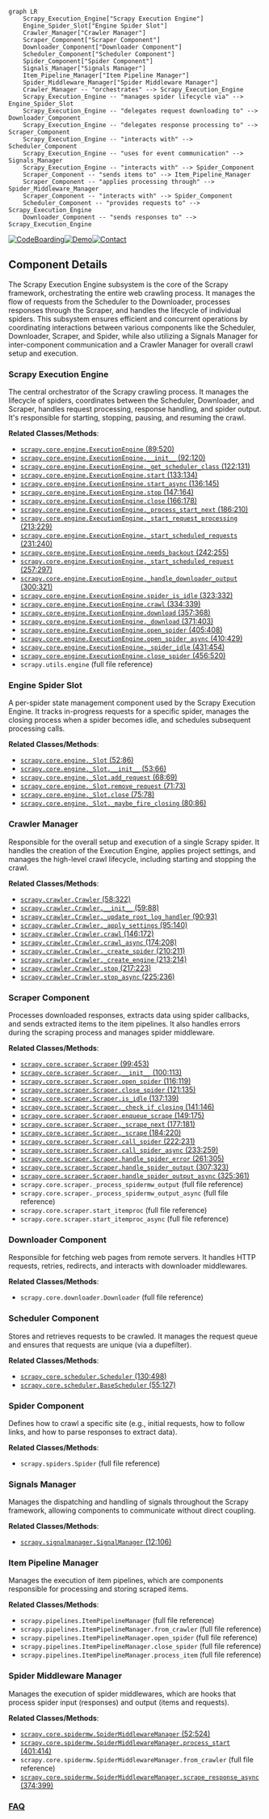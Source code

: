 ```mermaid
graph LR
    Scrapy_Execution_Engine["Scrapy Execution Engine"]
    Engine_Spider_Slot["Engine Spider Slot"]
    Crawler_Manager["Crawler Manager"]
    Scraper_Component["Scraper Component"]
    Downloader_Component["Downloader Component"]
    Scheduler_Component["Scheduler Component"]
    Spider_Component["Spider Component"]
    Signals_Manager["Signals Manager"]
    Item_Pipeline_Manager["Item Pipeline Manager"]
    Spider_Middleware_Manager["Spider Middleware Manager"]
    Crawler_Manager -- "orchestrates" --> Scrapy_Execution_Engine
    Scrapy_Execution_Engine -- "manages spider lifecycle via" --> Engine_Spider_Slot
    Scrapy_Execution_Engine -- "delegates request downloading to" --> Downloader_Component
    Scrapy_Execution_Engine -- "delegates response processing to" --> Scraper_Component
    Scrapy_Execution_Engine -- "interacts with" --> Scheduler_Component
    Scrapy_Execution_Engine -- "uses for event communication" --> Signals_Manager
    Scrapy_Execution_Engine -- "interacts with" --> Spider_Component
    Scraper_Component -- "sends items to" --> Item_Pipeline_Manager
    Scraper_Component -- "applies processing through" --> Spider_Middleware_Manager
    Scraper_Component -- "interacts with" --> Spider_Component
    Scheduler_Component -- "provides requests to" --> Scrapy_Execution_Engine
    Downloader_Component -- "sends responses to" --> Scrapy_Execution_Engine
```
[![CodeBoarding](https://img.shields.io/badge/Generated%20by-CodeBoarding-9cf?style=flat-square)](https://github.com/CodeBoarding/GeneratedOnBoardings)[![Demo](https://img.shields.io/badge/Try%20our-Demo-blue?style=flat-square)](https://www.codeboarding.org/demo)[![Contact](https://img.shields.io/badge/Contact%20us%20-%20contact@codeboarding.org-lightgrey?style=flat-square)](mailto:contact@codeboarding.org)

## Component Details

The Scrapy Execution Engine subsystem is the core of the Scrapy framework, orchestrating the entire web crawling process. It manages the flow of requests from the Scheduler to the Downloader, processes responses through the Scraper, and handles the lifecycle of individual spiders. This subsystem ensures efficient and concurrent operations by coordinating interactions between various components like the Scheduler, Downloader, Scraper, and Spider, while also utilizing a Signals Manager for inter-component communication and a Crawler Manager for overall crawl setup and execution.

### Scrapy Execution Engine
The central orchestrator of the Scrapy crawling process. It manages the lifecycle of spiders, coordinates between the Scheduler, Downloader, and Scraper, handles request processing, response handling, and spider output. It's responsible for starting, stopping, pausing, and resuming the crawl.


**Related Classes/Methods**:

- <a href="https://github.com/scrapy/scrapy/blob/master/scrapy/core/engine.py#L89-L520" target="_blank" rel="noopener noreferrer">`scrapy.core.engine.ExecutionEngine` (89:520)</a>
- <a href="https://github.com/scrapy/scrapy/blob/master/scrapy/core/engine.py#L92-L120" target="_blank" rel="noopener noreferrer">`scrapy.core.engine.ExecutionEngine.__init__` (92:120)</a>
- <a href="https://github.com/scrapy/scrapy/blob/master/scrapy/core/engine.py#L122-L131" target="_blank" rel="noopener noreferrer">`scrapy.core.engine.ExecutionEngine._get_scheduler_class` (122:131)</a>
- <a href="https://github.com/scrapy/scrapy/blob/master/scrapy/core/engine.py#L133-L134" target="_blank" rel="noopener noreferrer">`scrapy.core.engine.ExecutionEngine.start` (133:134)</a>
- <a href="https://github.com/scrapy/scrapy/blob/master/scrapy/core/engine.py#L136-L145" target="_blank" rel="noopener noreferrer">`scrapy.core.engine.ExecutionEngine.start_async` (136:145)</a>
- <a href="https://github.com/scrapy/scrapy/blob/master/scrapy/core/engine.py#L147-L164" target="_blank" rel="noopener noreferrer">`scrapy.core.engine.ExecutionEngine.stop` (147:164)</a>
- <a href="https://github.com/scrapy/scrapy/blob/master/scrapy/core/engine.py#L166-L178" target="_blank" rel="noopener noreferrer">`scrapy.core.engine.ExecutionEngine.close` (166:178)</a>
- <a href="https://github.com/scrapy/scrapy/blob/master/scrapy/core/engine.py#L186-L210" target="_blank" rel="noopener noreferrer">`scrapy.core.engine.ExecutionEngine._process_start_next` (186:210)</a>
- <a href="https://github.com/scrapy/scrapy/blob/master/scrapy/core/engine.py#L213-L229" target="_blank" rel="noopener noreferrer">`scrapy.core.engine.ExecutionEngine._start_request_processing` (213:229)</a>
- <a href="https://github.com/scrapy/scrapy/blob/master/scrapy/core/engine.py#L231-L240" target="_blank" rel="noopener noreferrer">`scrapy.core.engine.ExecutionEngine._start_scheduled_requests` (231:240)</a>
- <a href="https://github.com/scrapy/scrapy/blob/master/scrapy/core/engine.py#L242-L255" target="_blank" rel="noopener noreferrer">`scrapy.core.engine.ExecutionEngine.needs_backout` (242:255)</a>
- <a href="https://github.com/scrapy/scrapy/blob/master/scrapy/core/engine.py#L257-L297" target="_blank" rel="noopener noreferrer">`scrapy.core.engine.ExecutionEngine._start_scheduled_request` (257:297)</a>
- <a href="https://github.com/scrapy/scrapy/blob/master/scrapy/core/engine.py#L300-L321" target="_blank" rel="noopener noreferrer">`scrapy.core.engine.ExecutionEngine._handle_downloader_output` (300:321)</a>
- <a href="https://github.com/scrapy/scrapy/blob/master/scrapy/core/engine.py#L323-L332" target="_blank" rel="noopener noreferrer">`scrapy.core.engine.ExecutionEngine.spider_is_idle` (323:332)</a>
- <a href="https://github.com/scrapy/scrapy/blob/master/scrapy/core/engine.py#L334-L339" target="_blank" rel="noopener noreferrer">`scrapy.core.engine.ExecutionEngine.crawl` (334:339)</a>
- <a href="https://github.com/scrapy/scrapy/blob/master/scrapy/core/engine.py#L357-L368" target="_blank" rel="noopener noreferrer">`scrapy.core.engine.ExecutionEngine.download` (357:368)</a>
- <a href="https://github.com/scrapy/scrapy/blob/master/scrapy/core/engine.py#L371-L403" target="_blank" rel="noopener noreferrer">`scrapy.core.engine.ExecutionEngine._download` (371:403)</a>
- <a href="https://github.com/scrapy/scrapy/blob/master/scrapy/core/engine.py#L405-L408" target="_blank" rel="noopener noreferrer">`scrapy.core.engine.ExecutionEngine.open_spider` (405:408)</a>
- <a href="https://github.com/scrapy/scrapy/blob/master/scrapy/core/engine.py#L410-L429" target="_blank" rel="noopener noreferrer">`scrapy.core.engine.ExecutionEngine.open_spider_async` (410:429)</a>
- <a href="https://github.com/scrapy/scrapy/blob/master/scrapy/core/engine.py#L431-L454" target="_blank" rel="noopener noreferrer">`scrapy.core.engine.ExecutionEngine._spider_idle` (431:454)</a>
- <a href="https://github.com/scrapy/scrapy/blob/master/scrapy/core/engine.py#L456-L520" target="_blank" rel="noopener noreferrer">`scrapy.core.engine.ExecutionEngine.close_spider` (456:520)</a>
- `scrapy.utils.engine` (full file reference)


### Engine Spider Slot
A per-spider state management component used by the Scrapy Execution Engine. It tracks in-progress requests for a specific spider, manages the closing process when a spider becomes idle, and schedules subsequent processing calls.


**Related Classes/Methods**:

- <a href="https://github.com/scrapy/scrapy/blob/master/scrapy/core/engine.py#L52-L86" target="_blank" rel="noopener noreferrer">`scrapy.core.engine._Slot` (52:86)</a>
- <a href="https://github.com/scrapy/scrapy/blob/master/scrapy/core/engine.py#L53-L66" target="_blank" rel="noopener noreferrer">`scrapy.core.engine._Slot.__init__` (53:66)</a>
- <a href="https://github.com/scrapy/scrapy/blob/master/scrapy/core/engine.py#L68-L69" target="_blank" rel="noopener noreferrer">`scrapy.core.engine._Slot.add_request` (68:69)</a>
- <a href="https://github.com/scrapy/scrapy/blob/master/scrapy/core/engine.py#L71-L73" target="_blank" rel="noopener noreferrer">`scrapy.core.engine._Slot.remove_request` (71:73)</a>
- <a href="https://github.com/scrapy/scrapy/blob/master/scrapy/core/engine.py#L75-L78" target="_blank" rel="noopener noreferrer">`scrapy.core.engine._Slot.close` (75:78)</a>
- <a href="https://github.com/scrapy/scrapy/blob/master/scrapy/core/engine.py#L80-L86" target="_blank" rel="noopener noreferrer">`scrapy.core.engine._Slot._maybe_fire_closing` (80:86)</a>


### Crawler Manager
Responsible for the overall setup and execution of a single Scrapy spider. It handles the creation of the Execution Engine, applies project settings, and manages the high-level crawl lifecycle, including starting and stopping the crawl.


**Related Classes/Methods**:

- <a href="https://github.com/scrapy/scrapy/blob/master/scrapy/crawler.py#L58-L322" target="_blank" rel="noopener noreferrer">`scrapy.crawler.Crawler` (58:322)</a>
- <a href="https://github.com/scrapy/scrapy/blob/master/scrapy/crawler.py#L59-L88" target="_blank" rel="noopener noreferrer">`scrapy.crawler.Crawler.__init__` (59:88)</a>
- <a href="https://github.com/scrapy/scrapy/blob/master/scrapy/crawler.py#L90-L93" target="_blank" rel="noopener noreferrer">`scrapy.crawler.Crawler._update_root_log_handler` (90:93)</a>
- <a href="https://github.com/scrapy/scrapy/blob/master/scrapy/crawler.py#L95-L140" target="_blank" rel="noopener noreferrer">`scrapy.crawler.Crawler._apply_settings` (95:140)</a>
- <a href="https://github.com/scrapy/scrapy/blob/master/scrapy/crawler.py#L146-L172" target="_blank" rel="noopener noreferrer">`scrapy.crawler.Crawler.crawl` (146:172)</a>
- <a href="https://github.com/scrapy/scrapy/blob/master/scrapy/crawler.py#L174-L208" target="_blank" rel="noopener noreferrer">`scrapy.crawler.Crawler.crawl_async` (174:208)</a>
- <a href="https://github.com/scrapy/scrapy/blob/master/scrapy/crawler.py#L210-L211" target="_blank" rel="noopener noreferrer">`scrapy.crawler.Crawler._create_spider` (210:211)</a>
- <a href="https://github.com/scrapy/scrapy/blob/master/scrapy/crawler.py#L213-L214" target="_blank" rel="noopener noreferrer">`scrapy.crawler.Crawler._create_engine` (213:214)</a>
- <a href="https://github.com/scrapy/scrapy/blob/master/scrapy/crawler.py#L217-L223" target="_blank" rel="noopener noreferrer">`scrapy.crawler.Crawler.stop` (217:223)</a>
- <a href="https://github.com/scrapy/scrapy/blob/master/scrapy/crawler.py#L225-L236" target="_blank" rel="noopener noreferrer">`scrapy.crawler.Crawler.stop_async` (225:236)</a>


### Scraper Component
Processes downloaded responses, extracts data using spider callbacks, and sends extracted items to the item pipelines. It also handles errors during the scraping process and manages spider middleware.


**Related Classes/Methods**:

- <a href="https://github.com/scrapy/scrapy/blob/master/scrapy/core/scraper.py#L99-L453" target="_blank" rel="noopener noreferrer">`scrapy.core.scraper.Scraper` (99:453)</a>
- <a href="https://github.com/scrapy/scrapy/blob/master/scrapy/core/scraper.py#L100-L113" target="_blank" rel="noopener noreferrer">`scrapy.core.scraper.Scraper.__init__` (100:113)</a>
- <a href="https://github.com/scrapy/scrapy/blob/master/scrapy/core/scraper.py#L116-L119" target="_blank" rel="noopener noreferrer">`scrapy.core.scraper.Scraper.open_spider` (116:119)</a>
- <a href="https://github.com/scrapy/scrapy/blob/master/scrapy/core/scraper.py#L121-L135" target="_blank" rel="noopener noreferrer">`scrapy.core.scraper.Scraper.close_spider` (121:135)</a>
- <a href="https://github.com/scrapy/scrapy/blob/master/scrapy/core/scraper.py#L137-L139" target="_blank" rel="noopener noreferrer">`scrapy.core.scraper.Scraper.is_idle` (137:139)</a>
- <a href="https://github.com/scrapy/scrapy/blob/master/scrapy/core/scraper.py#L141-L146" target="_blank" rel="noopener noreferrer">`scrapy.core.scraper.Scraper._check_if_closing` (141:146)</a>
- <a href="https://github.com/scrapy/scrapy/blob/master/scrapy/core/scraper.py#L149-L175" target="_blank" rel="noopener noreferrer">`scrapy.core.scraper.Scraper.enqueue_scrape` (149:175)</a>
- <a href="https://github.com/scrapy/scrapy/blob/master/scrapy/core/scraper.py#L177-L181" target="_blank" rel="noopener noreferrer">`scrapy.core.scraper.Scraper._scrape_next` (177:181)</a>
- <a href="https://github.com/scrapy/scrapy/blob/master/scrapy/core/scraper.py#L184-L220" target="_blank" rel="noopener noreferrer">`scrapy.core.scraper.Scraper._scrape` (184:220)</a>
- <a href="https://github.com/scrapy/scrapy/blob/master/scrapy/core/scraper.py#L222-L231" target="_blank" rel="noopener noreferrer">`scrapy.core.scraper.Scraper.call_spider` (222:231)</a>
- <a href="https://github.com/scrapy/scrapy/blob/master/scrapy/core/scraper.py#L233-L259" target="_blank" rel="noopener noreferrer">`scrapy.core.scraper.Scraper.call_spider_async` (233:259)</a>
- <a href="https://github.com/scrapy/scrapy/blob/master/scrapy/core/scraper.py#L261-L305" target="_blank" rel="noopener noreferrer">`scrapy.core.scraper.Scraper.handle_spider_error` (261:305)</a>
- <a href="https://github.com/scrapy/scrapy/blob/master/scrapy/core/scraper.py#L307-L323" target="_blank" rel="noopener noreferrer">`scrapy.core.scraper.Scraper.handle_spider_output` (307:323)</a>
- <a href="https://github.com/scrapy/scrapy/blob/master/scrapy/core/scraper.py#L325-L361" target="_blank" rel="noopener noreferrer">`scrapy.core.scraper.Scraper.handle_spider_output_async` (325:361)</a>
- `scrapy.core.scraper._process_spidermw_output` (full file reference)
- `scrapy.core.scraper._process_spidermw_output_async` (full file reference)
- `scrapy.core.scraper.start_itemproc` (full file reference)
- `scrapy.core.scraper.start_itemproc_async` (full file reference)


### Downloader Component
Responsible for fetching web pages from remote servers. It handles HTTP requests, retries, redirects, and interacts with downloader middlewares.


**Related Classes/Methods**:

- `scrapy.core.downloader.Downloader` (full file reference)


### Scheduler Component
Stores and retrieves requests to be crawled. It manages the request queue and ensures that requests are unique (via a dupefilter).


**Related Classes/Methods**:

- <a href="https://github.com/scrapy/scrapy/blob/master/scrapy/core/scheduler.py#L130-L498" target="_blank" rel="noopener noreferrer">`scrapy.core.scheduler.Scheduler` (130:498)</a>
- <a href="https://github.com/scrapy/scrapy/blob/master/scrapy/core/scheduler.py#L55-L127" target="_blank" rel="noopener noreferrer">`scrapy.core.scheduler.BaseScheduler` (55:127)</a>


### Spider Component
Defines how to crawl a specific site (e.g., initial requests, how to follow links, and how to parse responses to extract data).


**Related Classes/Methods**:

- `scrapy.spiders.Spider` (full file reference)


### Signals Manager
Manages the dispatching and handling of signals throughout the Scrapy framework, allowing components to communicate without direct coupling.


**Related Classes/Methods**:

- <a href="https://github.com/scrapy/scrapy/blob/master/scrapy/signalmanager.py#L12-L106" target="_blank" rel="noopener noreferrer">`scrapy.signalmanager.SignalManager` (12:106)</a>


### Item Pipeline Manager
Manages the execution of item pipelines, which are components responsible for processing and storing scraped items.


**Related Classes/Methods**:

- `scrapy.pipelines.ItemPipelineManager` (full file reference)
- `scrapy.pipelines.ItemPipelineManager.from_crawler` (full file reference)
- `scrapy.pipelines.ItemPipelineManager.open_spider` (full file reference)
- `scrapy.pipelines.ItemPipelineManager.close_spider` (full file reference)
- `scrapy.pipelines.ItemPipelineManager.process_item` (full file reference)


### Spider Middleware Manager
Manages the execution of spider middlewares, which are hooks that process spider input (responses) and output (items and requests).


**Related Classes/Methods**:

- <a href="https://github.com/scrapy/scrapy/blob/master/scrapy/core/spidermw.py#L52-L524" target="_blank" rel="noopener noreferrer">`scrapy.core.spidermw.SpiderMiddlewareManager` (52:524)</a>
- <a href="https://github.com/scrapy/scrapy/blob/master/scrapy/core/spidermw.py#L401-L414" target="_blank" rel="noopener noreferrer">`scrapy.core.spidermw.SpiderMiddlewareManager.process_start` (401:414)</a>
- `scrapy.core.spidermw.SpiderMiddlewareManager.from_crawler` (full file reference)
- <a href="https://github.com/scrapy/scrapy/blob/master/scrapy/core/spidermw.py#L374-L399" target="_blank" rel="noopener noreferrer">`scrapy.core.spidermw.SpiderMiddlewareManager.scrape_response_async` (374:399)</a>




### [FAQ](https://github.com/CodeBoarding/GeneratedOnBoardings/tree/main?tab=readme-ov-file#faq)